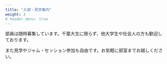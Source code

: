 ```yaml
---
title: "入部・見学案内"
weight: 3
# header_menu: true
---
```


部員は随時募集しています。千葉大生に限らず、他大学生や社会人の方も歓迎しております。

また見学やジャム・セッション参加も自由です。お気軽に部室までお越しください。
